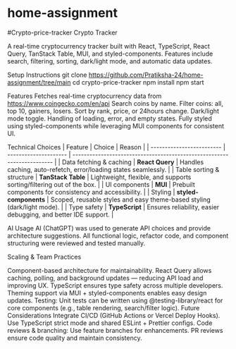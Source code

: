 # home-assignment

#Crypto-price-tracker
Crypto Tracker

A real-time cryptocurrency tracker built with React, TypeScript, React Query, TanStack Table, MUI, and styled-components. Features include search, filtering, sorting, dark/light mode, and automatic data updates.

Setup Instructions
git clone https://github.com/Pratiksha-24/home-assignment/tree/main
cd crypto-price-tracker
npm install
npm start

Features
Fetches real-time cryptocurrency data from https://www.coingecko.com/en/api
Search coins by name.
Filter coins: all, top 10, gainers, losers.
Sort by rank, price, or 24hours change.
Dark/light mode toggle.
Handling of loading, error, and empty states.
Fully styled using styled-components while leveraging MUI components for consistent UI.

Technical Choices
| Feature                   | Choice                | Reason                                                                  |
| ------------------------- | --------------------- | ----------------------------------------------------------------------- |
| Data fetching & caching   | **React Query**       | Handles caching, auto-refetch, error/loading states seamlessly.         |
| Table sorting & structure | **TanStack Table**    | Lightweight, flexible, and supports sorting/filtering out of the box.   |
| UI components             | **MUI**               | Prebuilt components for consistency and accessibility.                  |
| Styling                   | **styled-components** | Scoped, reusable styles and easy theme-based styling (dark/light mode). |
| Type safety               | **TypeScript**        | Ensures reliability, easier debugging, and better IDE support.          |


AI Usage
AI (ChatGPT) was used to generate  API choices and provide architecture suggestions.
All functional logic, refactor code, and component structuring were reviewed and tested manually.

Scaling & Team Practices

Component-based architecture for maintainability.
React Query allows caching, polling, and background updates — reducing API load and improving UX.
TypeScript ensures type safety across multiple developers.
Theming support via MUI + styled-components enables easy design updates.
Testing: Unit tests can be written using @testing-library/react for core components (e.g., table rendering, search/filter logic).
Future Considerations
Integrate CI/CD (GitHub Actions or Vercel Deploy Hooks).
Use TypeScript strict mode and shared ESLint + Prettier configs.
Code reviews & branching:
Use feature branches for enhancements.
PR reviews ensure code quality and maintain consistency.
